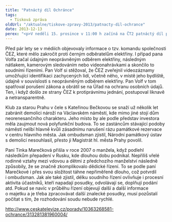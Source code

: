 ```yaml
---
title: "Patnáctý díl Ochránce"
tags:
  - Tisková zpráva
oldUrl: "/aktualne/tiskove-zpravy-2013/patnacty-dil-ochrance"
date: 2013-12-13
perex: "<p>V neděli 15. prosince v 11:00 h začíná na ČT2 patnáctý díl pořadu Ochránce. Příběhy se tentokrát týkají ochrany osobních údajů, snahy občanů o záchranu domu v centru Prahy před demolicí a průtahů v dědickém řízení. Společné mají aktéři těchto případů jedno – nevzdávají se. Opakování tohoto dílu je na programu ČT2 ve středu 18. 12. ve 14:05 a další reprízy jsou pak v neděli a úterý vždy po půlnoci.</p>"
---
```


<!-- imported from the old website -->

<p>Před pár lety se v médiích objevovaly informace o tzv. komandu společnosti ČEZ, které mělo zakročit proti černým odběratelům elektřiny. I případ pana Volfa začal údajným neoprávněným odběrem elektřiny, následným nátlakem, kamerovým sledováním nebo videonahrávkami a skončilo to soudními řízeními. Pan Volf si stěžoval, že ČEZ zveřejnil videozáznamy umožňující identifikaci zachycených lidí, včetně něho, v místě jeho bydliště, údajně v souvislosti s neoprávněným odběrem elektřiny. Pan Volf v tom spatřoval porušení zákona a obrátil se na Úřad na ochranu osobních údajů. Ten, i když došlo ze strany ČEZ k protiprávnímu jednání, postupoval liknavě a netransparentně. </p><p>Klub za starou Prahu v čele s Kateřinou Bečkovou se snaží už několik let zabránit demolici nároží na Václavském náměstí, kde mimo jiné stojí dům neorenesančního charakteru. Jeho místo by ale podle představ investora měla zaujmout nová polyfunkční budova. To se zastáncům stávající podoby náměstí nelíbí hlavně kvůli zásadnímu narušení rázu památkové rezervace v centru hlavního města. Jak ombudsman zjistil, Národní památkový ústav s demolicí nesouhlasil, přesto ji Magistrát hl. města Prahy povolil.</p><p>Paní Tinka Marečková přišla v roce 2007 o manžela, když podlehl následkům přepadení v Rusku, kde dlouhou dobu podnikal. Nepříliš vřelé rodinné vztahy mezi vdovou a dětmi z předchozího manželství následně způsobily, že se značně zkomplikovalo dědické řízení. To se podle paní Marečkové i přes svou složitost táhne nepřiměřeně dlouho, což potvrdil i ombudsman. Jak ale také zjistil, délku soudního řízení ovlivňuje i procesní aktivita účastníků, kteří napadají posudky, odvolávají se, doplňují podání atd. Pokud se navíc v průběhu řízení objevují další a další informace o majetku a je třeba zpracovávat další znalecké posudky, musí pozůstalí počítat s tím, že rozhodování soudu nebude rychlé.</p><p><a title="Otevření do nového okna" href="http://www.ceskatelevize.cz/porady/10363268581-ochrance/313281381960004/" target="_blank">http://www.ceskatelevize.cz/porady/10363268581-ochrance/313281381960004/</a>  </p>
